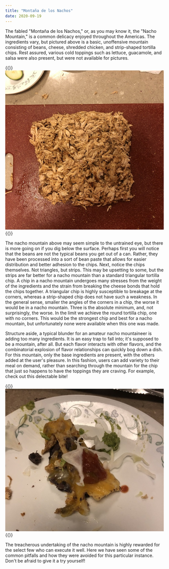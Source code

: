 ```yaml
---
title: "Montaña de los Nachos"
date: 2020-09-19
---
```


The fabled "Montaña de los Nachos," or, as you may know it, the "Nacho Mountain," is a common delicacy enjoyed throughout the Americas. The ingredients vary, but pictured above is a basic, unoffensive mountain consisting of beans, cheese, shredded chicken, and strip-shaped tortilla chips. Rest assured, various cold toppings such as lettuce, guacamole, and salsa were also present, but were not available for pictures.

{{<img>}}![](chicken.jpg){{</img>}}


The nacho mountain above may seem simple to the untrained eye, but there is more going on if you dig below the surface. Perhaps first you will notice that the beans are not the typical beans you get out of a can. Rather, they have been processed into a sort of bean paste that allows for easier distribution and better adhesion to the chips. Next, notice the chips themselves. Not triangles, but strips. This may be upsetting to some, but the strips are far better for a nacho mountain than a standard triangular tortilla chip. A chip in a nacho mountain undergoes many stresses from the weight of the ingredients and the strain from breaking the cheese bonds that hold the chips together. A triangular chip is highly susceptible to breakage at the corners, whereas a strip-shaped chip does not have such a weakness. In the general sense, smaller the angles of the corners in a chip, the worse it would be in a nacho mountain. Three is the absolute minimum, and, not surprisingly, the worse. In the limit we achieve the round tortilla chip, one with no corners. This would be the strongest chip and best for a nacho mountain, but unfortunately none were available when this one was made.

Structure aside, a typical blunder for an amateur nacho mountaineer is adding too many ingredients. It is an easy trap to fall into; it's supposed to be a mountain, after all. But each flavor interacts with other flavors, and the combinatorial explosion of flavor relationships can quickly bog down a dish. For this mountain, only the base ingredients are present, with the others added at the user's pleasure. In this fashion, users can add variety to their meal on demand, rather than searching through the mountain for the chip that just so happens to have the toppings they are craving. For example, check out this delectable bite!

{{<img>}}![](single.jpg){{</img>}}

The treacherous undertaking of the nacho mountain is highly rewarded for the select few who can execute it well. Here we have seen some of the common pitfalls and how they were avoided for this particular instance. Don't be afraid to give it a try yourself!
